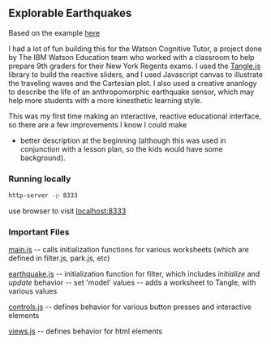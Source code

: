 

## Explorable Earthquakes

Based on the example [here](http://worrydream.com/ExplorableExplanations)

I had a lot of fun building this for the Watson Cognitive Tutor, a project done by The IBM Watson Education team who worked with a classroom to help prepare 9th graders for their New York Regents exams. I used the [Tangle.js](http://worrydream.com/Tangle/) library to build the reactive sliders, and I used Javascript canvas to illustrate the traveling waves and the Cartesian plot. I also used a creative ananlogy to describe the life of an anthropomorphic earthquake sensor, which may help more students with a more kinesthetic learning style.

This was my first time making an interactive, reactive educational interface, so there are a few improvements I know I could make
- better description at the beginning (although this was used in conjunction with a lesson plan, so the kids would have some background).


### Running locally
```bash
http-server -p 8333
```
use browser to visit [localhost:8333](http://localhost:8333)

### Important Files

[main.js](./Scripts/main.js)
-- calls initialization functions for various worksheets (which are defined in filter.js, park.js, etc)

[earthquake.js](./Scripts/earthquake.js)
-- initialization function for filter, which includes *initialize* and *update* behavior
-- set 'model' values
-- adds a worksheet to Tangle, with various values

[controls.js](./Scripts/controls.js)
-- defines behavior for various button presses and interactive elements

[views.js](./Scripts/views.js)
-- defines behavior for html elements



